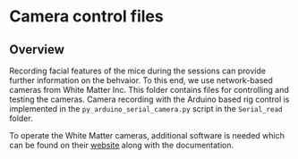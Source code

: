 # Camera control files

## Overview

Recording facial features of the mice during the sessions can provide further information on the behvaior. To this end, we use network-based cameras from White Matter Inc. This folder contains files for controlling and testing the cameras. Camera recording with the Arduino based rig control is implemented in the `py_arduino_serial_camera.py` script in the `Serial_read` folder.

To operate the White Matter cameras, additional software is needed which can be found on their [website](https://white-matter.com/products/e3vision/) along with the documentation.
